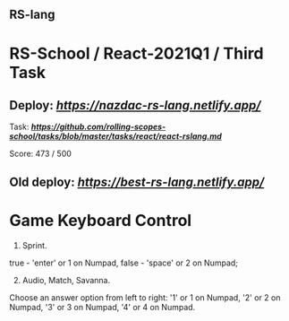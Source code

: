 ## RS-lang

# RS-School / React-2021Q1 / Third Task

## Deploy: ***https://nazdac-rs-lang.netlify.app/***

Task: ***https://github.com/rolling-scopes-school/tasks/blob/master/tasks/react/react-rslang.md***

Score: 473 / 500

## Old deploy: ***https://best-rs-lang.netlify.app/***

# Game Keyboard Control

1. Sprint.

true - 'enter' or 1 on Numpad,
false - 'space' or 2 on Numpad;

2. Audio, Match, Savanna.

Choose an answer option from left to right:
'1' or 1 on Numpad,
'2' or 2 on Numpad,
'3' or 3 on Numpad,
'4' or 4 on Numpad.
